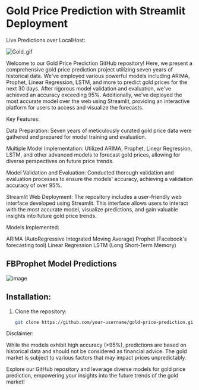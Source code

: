 # Gold Price Prediction with Streamlit Deployment

Live Predictions over LocalHost:

![Gold_gif](https://github.com/ritikparate/Gold-Price-Prediction/assets/97115288/c7b1196f-91f7-4344-be79-e11cb497bf10)

Welcome to our Gold Price Prediction GitHub repository! Here, we present a comprehensive gold price prediction project utilizing seven years of historical data. We've employed various powerful models including ARIMA, Prophet, Linear Regression, LSTM, and more to predict gold prices for the next 30 days. After rigorous model validation and evaluation, we've achieved an accuracy exceeding 95%. Additionally, we've deployed the most accurate model over the web using Streamlit, providing an interactive platform for users to access and visualize the forecasts.

Key Features:

Data Preparation: Seven years of meticulously curated gold price data were gathered and prepared for model training and evaluation.

Multiple Model Implementation: Utilized ARIMA, Prophet, Linear Regression, LSTM, and other advanced models to forecast gold prices, allowing for diverse perspectives on future price trends.

Model Validation and Evaluation: Conducted thorough validation and evaluation processes to ensure the models' accuracy, achieving a validation accuracy of over 95%.

Streamlit Web Deployment: The repository includes a user-friendly web interface developed using Streamlit. This interface allows users to interact with the most accurate model, visualize predictions, and gain valuable insights into future gold price trends.

Models Implemented:

ARIMA (AutoRegressive Integrated Moving Average)
Prophet (Facebook's forecasting tool)
Linear Regression
LSTM (Long Short-Term Memory)

## FBProphet Model Predictions
![image](https://github.com/ritikparate/Gold-Price-Prediction/assets/97115288/70bf46a5-d37d-445b-9b54-3d1766b8407d)



## Installation:

1. Clone the repository:
   ```bash
   git clone https://github.com/your-username/gold-price-prediction.git

Disclaimer:

While the models exhibit high accuracy (>95%), predictions are based on historical data and should not be considered as financial advice. The gold market is subject to various factors that may impact prices unpredictably.

Explore our GitHub repository and leverage diverse models for gold price prediction, empowering your insights into the future trends of the gold market!
